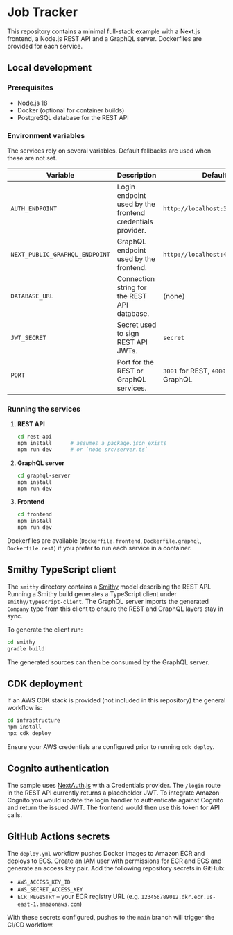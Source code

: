 # Job Tracker

This repository contains a minimal full-stack example with a Next.js frontend, a Node.js REST API and a GraphQL server. Dockerfiles are provided for each service.

## Local development

### Prerequisites

- Node.js 18
- Docker (optional for container builds)
- PostgreSQL database for the REST API

### Environment variables

The services rely on several variables. Default fallbacks are used when these are not set.

| Variable | Description | Default |
|---|---|---|
| `AUTH_ENDPOINT` | Login endpoint used by the frontend credentials provider. | `http://localhost:3001/login` |
| `NEXT_PUBLIC_GRAPHQL_ENDPOINT` | GraphQL endpoint used by the frontend. | `http://localhost:4000/graphql` |
| `DATABASE_URL` | Connection string for the REST API database. | (none) |
| `JWT_SECRET` | Secret used to sign REST API JWTs. | `secret` |
| `PORT` | Port for the REST or GraphQL services. | `3001` for REST, `4000` for GraphQL |

### Running the services

1. **REST API**
   ```bash
   cd rest-api
   npm install      # assumes a package.json exists
   npm run dev      # or `node src/server.ts`
   ```
2. **GraphQL server**
   ```bash
   cd graphql-server
   npm install
   npm run dev
   ```
3. **Frontend**
   ```bash
   cd frontend
   npm install
   npm run dev
   ```

Dockerfiles are available (`Dockerfile.frontend`, `Dockerfile.graphql`, `Dockerfile.rest`) if you prefer to run each service in a container.

## Smithy TypeScript client

The `smithy` directory contains a [Smithy](https://smithy.io/) model describing
the REST API. Running a Smithy build generates a TypeScript client under
`smithy/typescript-client`. The GraphQL server imports the generated `Company`
type from this client to ensure the REST and GraphQL layers stay in sync.

To generate the client run:

```bash
cd smithy
gradle build
```

The generated sources can then be consumed by the GraphQL server.

## CDK deployment

If an AWS CDK stack is provided (not included in this repository) the general workflow is:

```bash
cd infrastructure
npm install
npx cdk deploy
```

Ensure your AWS credentials are configured prior to running `cdk deploy`.

## Cognito authentication

The sample uses [NextAuth.js](https://next-auth.js.org/) with a Credentials provider. The `/login` route in the REST API currently returns a placeholder JWT. To integrate Amazon Cognito you would update the login handler to authenticate against Cognito and return the issued JWT. The frontend would then use this token for API calls.

## GitHub Actions secrets

The `deploy.yml` workflow pushes Docker images to Amazon ECR and deploys to ECS. Create an IAM user with permissions for ECR and ECS and generate an access key pair. Add the following repository secrets in GitHub:

- `AWS_ACCESS_KEY_ID`
- `AWS_SECRET_ACCESS_KEY`
- `ECR_REGISTRY` – your ECR registry URL (e.g. `123456789012.dkr.ecr.us-east-1.amazonaws.com`)

With these secrets configured, pushes to the `main` branch will trigger the CI/CD workflow.
